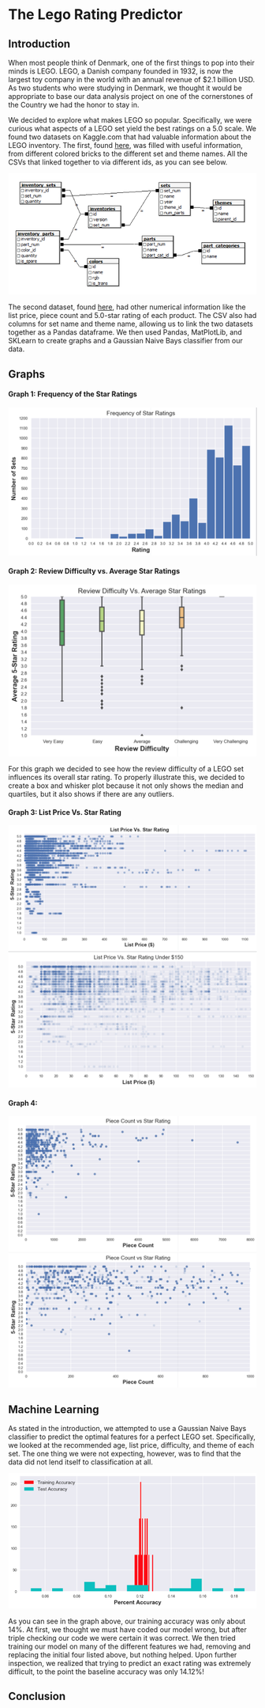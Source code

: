 # The Lego Rating Predictor #

## Introduction ##
When most people think of Denmark, one of the first things to pop into their minds is LEGO. LEGO, a Danish company founded in 1932, is now the largest toy company in the world with an annual revenue of $2.1 billion USD. As two students who were studying in Denmark, we thought it would be appropriate to base our data analysis project on one of the cornerstones of the Country we had the honor to stay in.

We decided to explore what makes LEGO so popular. Specifically, we were curious what aspects of a LEGO set yield the best ratings on a 5.0 scale. We found two datasets on Kaggle.com that had valuable information about the LEGO inventory. The first, found [here](https://www.kaggle.com/rtatman/lego-database), was filled with useful information, from different colored bricks to the different set and theme names. All the CSVs that linked together to via different ids, as you can see below.

![Set1](./Images/Set1.png)

The second dataset, found [here](https://www.kaggle.com/mterzolo/lego-sets), had other numerical information like the list price, piece count and 5.0-star rating of each product. The CSV also had columns for set name and theme name, allowing us to link the two datasets together as a Pandas dataframe. We then used Pandas, MatPlotLib, and SKLearn to create graphs and a Gaussian Naive Bays classifier from our data.

## Graphs


#### Graph 1: Frequency of the Star Ratings
![Graph 1](./Images/Graph1.png)

#### Graph 2: Review Difficulty vs. Average Star Ratings
![Graph 2](./Images/Graph2.png)

For this graph we decided to see how the review difficulty of a LEGO set influences its overall star rating. To properly illustrate this, we decided to create a box and whisker plot because it not only shows the median and quartiles, but it also shows if there are any outliers.

#### Graph 3: List Price Vs. Star Rating
![Graph 3](./Images/Graph3.png)
![Graph 3.5](./Images/Graph3_5.png)

#### Graph 4:
![Graph 4](./Images/Graph4.png)
![Graph 4.5](./Images/Graph4_5.png)

## Machine Learning
As stated in the introduction, we attempted to use a Gaussian Naive Bays classifier to predict the optimal features for a perfect LEGO set. Specifically, we looked at the recommended age, list price, difficulty, and theme of each set. The one thing we were not expecting, however, was to find that the data did not lend itself to classification at all.

![Machine Learning Results](./Images/MLResults.png)

As you can see in the graph above, our training accuracy was only about 14%. At first, we thought we must have coded our model wrong, but after triple checking our code we were certain it was correct. We then tried training our model on many of the different features we had, removing and replacing the initial four listed above, but nothing helped. Upon further inspection, we realized that trying to predict an exact rating was extremely difficult, to the point the baseline accuracy was only 14.12%! 

## Conclusion
